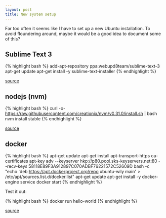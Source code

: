 ```yaml
---
layout: post
title: New system setup
---
```


Far too often it seems like I have to set up a new Ubuntu installation. To avoid floundering around, maybe it would be a good idea to document some of this?

## Sublime Text 3

{% highlight bash %}
add-apt-repository ppa:webupd8team/sublime-text-3
apt-get update
apt-get install -y sublime-text-installer
{% endhighlight %}

[source](http://www.webupd8.org/2013/07/sublime-text-3-ubuntu-ppa-now-available.html)

## nodejs (nvm)

{% highlight bash %}
curl -o- https://raw.githubusercontent.com/creationix/nvm/v0.31.0/install.sh | bash
nvm install stable
{% endhighlight %}

[source](https://github.com/creationix/nvm)

## docker

{% highlight bash %}
apt-get update
apt-get install apt-transport-https ca-certificates
apt-key adv --keyserver hkp://p80.pool.sks-keyservers.net:80 --recv-keys 58118E89F3A912897C070ADBF76221572C52609D
bash -c "echo 'deb https://apt.dockerproject.org/repo ubuntu-wily main' > /etc/apt/sources.list.d/docker.list"
apt-get update
apt-get install -y docker-engine
service docker start
{% endhighlight %}

Test it out:

{% highlight bash %}
docker run hello-world
{% endhighlight %}

[source](https://docs.docker.com/engine/installation/linux/ubuntulinux/)
